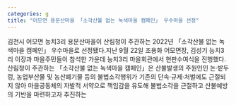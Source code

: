 ```yaml
---
categories: g
title: "어모면 용문산마을 「소각산불 없는 녹색마을 캠페인」 우수마을 선정"
---
```

김천시 어모면 능치3리 용문산마을이 산림청이 주관하는 2022년 「소각산불 없는 녹색마을 캠페인」 우수마을로 선정됐다.지난 9월 22일 조용화 어모면장, 김성기 능치3리 이장과 마을주민들이 참석한 가운데 능치3리 마을회관에서 현판수여식을 진행했다.									산림청이 주관하는 「소각산불 없는 녹색마을 캠페인」은 산불발생의 주원인인 논·밭두렁, 농업부산물 및 농산폐기물 등의 불법소각행위가 기존의 단속·규제·처벌에도 근절되지 않아 마을공동체의 자발적 서약으로 책임감을 유도해 불법소각을 근절하고 산불예방의 기반을 마련하고자 추진하는